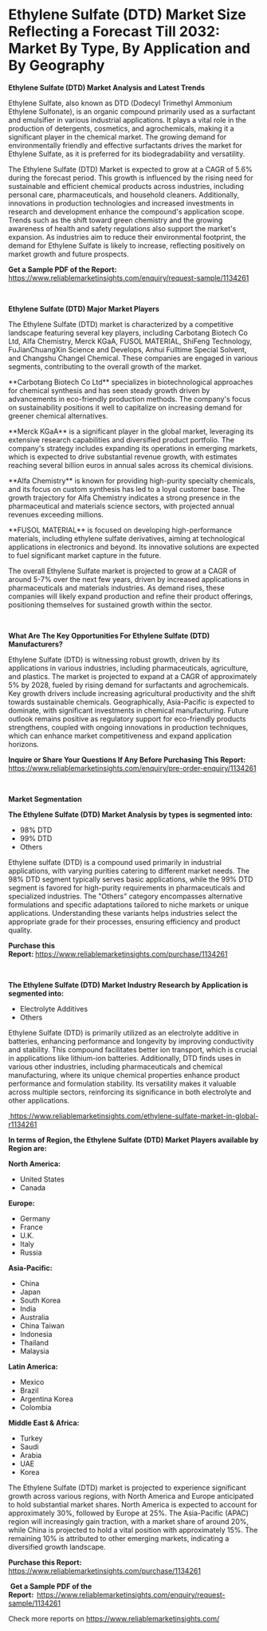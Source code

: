 <p><h1>Ethylene Sulfate (DTD) Market Size Reflecting a Forecast Till 2032: Market By Type, By Application and By Geography</h1></p><p><strong>Ethylene Sulfate (DTD) Market Analysis and Latest Trends</strong></p>
<p><p>Ethylene Sulfate, also known as DTD (Dodecyl Trimethyl Ammonium Ethylene Sulfonate), is an organic compound primarily used as a surfactant and emulsifier in various industrial applications. It plays a vital role in the production of detergents, cosmetics, and agrochemicals, making it a significant player in the chemical market. The growing demand for environmentally friendly and effective surfactants drives the market for Ethylene Sulfate, as it is preferred for its biodegradability and versatility.</p><p>The Ethylene Sulfate (DTD) Market is expected to grow at a CAGR of 5.6% during the forecast period. This growth is influenced by the rising need for sustainable and efficient chemical products across industries, including personal care, pharmaceuticals, and household cleaners. Additionally, innovations in production technologies and increased investments in research and development enhance the compound's application scope. Trends such as the shift toward green chemistry and the growing awareness of health and safety regulations also support the market's expansion. As industries aim to reduce their environmental footprint, the demand for Ethylene Sulfate is likely to increase, reflecting positively on market growth and future prospects.</p></p>
<p><strong>Get a Sample PDF of the Report:&nbsp;</strong> <a href="https://www.reliablemarketinsights.com/enquiry/request-sample/1134261?utm_campaign=2717&utm_medium=2&utm_source=Github&utm_content=ia&utm_term=25032025&utm_id=ethylene-sulfate-dtd">https://www.reliablemarketinsights.com/enquiry/request-sample/1134261</a></p>
<p>&nbsp;</p>
<p><strong>Ethylene Sulfate (DTD) Major Market Players</strong></p>
<p><p>The Ethylene Sulfate (DTD) market is characterized by a competitive landscape featuring several key players, including Carbotang Biotech Co Ltd, Alfa Chemistry, Merck KGaA, FUSOL MATERIAL, ShiFeng Technology, FuJianChuangXin Science and Develops, Anhui Fulltime Special Solvent, and Changshu Changel Chemical. These companies are engaged in various segments, contributing to the overall growth of the market.</p><p>**Carbotang Biotech Co Ltd** specializes in biotechnological approaches for chemical synthesis and has seen steady growth driven by advancements in eco-friendly production methods. The company's focus on sustainability positions it well to capitalize on increasing demand for greener chemical alternatives.</p><p>**Merck KGaA** is a significant player in the global market, leveraging its extensive research capabilities and diversified product portfolio. The company's strategy includes expanding its operations in emerging markets, which is expected to drive substantial revenue growth, with estimates reaching several billion euros in annual sales across its chemical divisions.</p><p>**Alfa Chemistry** is known for providing high-purity specialty chemicals, and its focus on custom synthesis has led to a loyal customer base. The growth trajectory for Alfa Chemistry indicates a strong presence in the pharmaceutical and materials science sectors, with projected annual revenues exceeding millions.</p><p>**FUSOL MATERIAL** is focused on developing high-performance materials, including ethylene sulfate derivatives, aiming at technological applications in electronics and beyond. Its innovative solutions are expected to fuel significant market capture in the future.</p><p>The overall Ethylene Sulfate market is projected to grow at a CAGR of around 5-7% over the next few years, driven by increased applications in pharmaceuticals and materials industries. As demand rises, these companies will likely expand production and refine their product offerings, positioning themselves for sustained growth within the sector.</p></p>
<p>&nbsp;</p>
<p><strong>What Are The Key Opportunities For Ethylene Sulfate (DTD) Manufacturers?</strong></p>
<p><p>Ethylene Sulfate (DTD) is witnessing robust growth, driven by its applications in various industries, including pharmaceuticals, agriculture, and plastics. The market is projected to expand at a CAGR of approximately 5% by 2028, fueled by rising demand for surfactants and agrochemicals. Key growth drivers include increasing agricultural productivity and the shift towards sustainable chemicals. Geographically, Asia-Pacific is expected to dominate, with significant investments in chemical manufacturing. Future outlook remains positive as regulatory support for eco-friendly products strengthens, coupled with ongoing innovations in production techniques, which can enhance market competitiveness and expand application horizons.</p></p>
<p><strong>Inquire or Share Your Questions If Any Before Purchasing This Report:</strong> <a href="https://www.reliablemarketinsights.com/enquiry/pre-order-enquiry/1134261?utm_campaign=2717&utm_medium=2&utm_source=Github&utm_content=ia&utm_term=25032025&utm_id=ethylene-sulfate-dtd">https://www.reliablemarketinsights.com/enquiry/pre-order-enquiry/1134261</a></p>
<p>&nbsp;</p>
<p><strong>Market Segmentation</strong></p>
<p><strong>The Ethylene Sulfate (DTD) Market Analysis by types is segmented into:</strong></p>
<p><ul><li>98% DTD</li><li>99% DTD</li><li>Others</li></ul></p>
<p><p>Ethylene sulfate (DTD) is a compound used primarily in industrial applications, with varying purities catering to different market needs. The 98% DTD segment typically serves basic applications, while the 99% DTD segment is favored for high-purity requirements in pharmaceuticals and specialized industries. The "Others" category encompasses alternative formulations and specific adaptations tailored to niche markets or unique applications. Understanding these variants helps industries select the appropriate grade for their processes, ensuring efficiency and product quality.</p></p>
<p><strong>Purchase this Report:&nbsp;</strong><a href="https://www.reliablemarketinsights.com/purchase/1134261?utm_campaign=2717&utm_medium=2&utm_source=Github&utm_content=ia&utm_term=25032025&utm_id=ethylene-sulfate-dtd">https://www.reliablemarketinsights.com/purchase/1134261</a></p>
<p>&nbsp;</p>
<p><strong>The Ethylene Sulfate (DTD) Market Industry Research by Application is segmented into:</strong></p>
<p><ul><li>Electrolyte Additives</li><li>Others</li></ul></p>
<p><p>Ethylene Sulfate (DTD) is primarily utilized as an electrolyte additive in batteries, enhancing performance and longevity by improving conductivity and stability. This compound facilitates better ion transport, which is crucial in applications like lithium-ion batteries. Additionally, DTD finds uses in various other industries, including pharmaceuticals and chemical manufacturing, where its unique chemical properties enhance product performance and formulation stability. Its versatility makes it valuable across multiple sectors, reinforcing its significance in both electrolyte and other applications.</p></p>
<p><a href="https://www.reliablemarketinsights.com/ethylene-sulfate-market-in-global-r1134261?utm_campaign=2717&utm_medium=2&utm_source=Github&utm_content=ia&utm_term=25032025&utm_id=ethylene-sulfate-dtd">&nbsp;https://www.reliablemarketinsights.com/ethylene-sulfate-market-in-global-r1134261</a></p>
<p><strong>In terms of Region, the Ethylene Sulfate (DTD) Market Players available by Region are:</strong></p>
<p>
    <p> <strong> North America: </strong>
        <ul>
            <li>United States</li>
            <li>Canada</li>
        </ul>
        </p> 
    <p> <strong> Europe: </strong>
        <ul>
            <li>Germany</li>
            <li>France</li>
            <li>U.K.</li>
            <li>Italy</li>
            <li>Russia</li>
        </ul>
        </p> 
    <p> <strong> Asia-Pacific: </strong>
        <ul>
            <li>China</li>
            <li>Japan</li>
            <li>South Korea</li>
            <li>India</li>
            <li>Australia</li>
            <li>China Taiwan</li>
            <li>Indonesia</li>
            <li>Thailand</li>
            <li>Malaysia</li>
        </ul>
        </p> 
    <p> <strong> Latin America: </strong>
        <ul>
            <li>Mexico</li>
            <li>Brazil</li>
            <li>Argentina Korea</li>
            <li>Colombia</li>
        </ul>
        </p> 
    <p> <strong> Middle East & Africa: </strong>
        <ul>
            <li>Turkey</li>
            <li>Saudi</li>
            <li>Arabia</li>
            <li>UAE</li>
            <li>Korea</li>
        </ul>
    </p>
    </p>
<p><p>The Ethylene Sulfate (DTD) market is projected to experience significant growth across various regions, with North America and Europe anticipated to hold substantial market shares. North America is expected to account for approximately 30%, followed by Europe at 25%. The Asia-Pacific (APAC) region will increasingly gain traction, with a market share of around 20%, while China is projected to hold a vital position with approximately 15%. The remaining 10% is attributed to other emerging markets, indicating a diversified growth landscape.</p></p>
<p><strong>Purchase this Report: </strong><a href="https://www.reliablemarketinsights.com/purchase/1134261?utm_campaign=2717&utm_medium=2&utm_source=Github&utm_content=ia&utm_term=25032025&utm_id=ethylene-sulfate-dtd">https://www.reliablemarketinsights.com/purchase/1134261</a></p>
<p>&nbsp;<strong>Get a Sample PDF of the Report:&nbsp;&nbsp;</strong><a href="https://www.reliablemarketinsights.com/enquiry/request-sample/1134261?utm_campaign=2717&utm_medium=2&utm_source=Github&utm_content=ia&utm_term=25032025&utm_id=ethylene-sulfate-dtd">https://www.reliablemarketinsights.com/enquiry/request-sample/1134261</a></p>
<p><strong></strong></p>
<p>Check more reports on <a href="https://www.reliablemarketinsights.com/?utm_campaign=2717&utm_medium=2&utm_source=Github&utm_content=ia&utm_term=25032025&utm_id=ethylene-sulfate-dtd">https://www.reliablemarketinsights.com/</a></p>